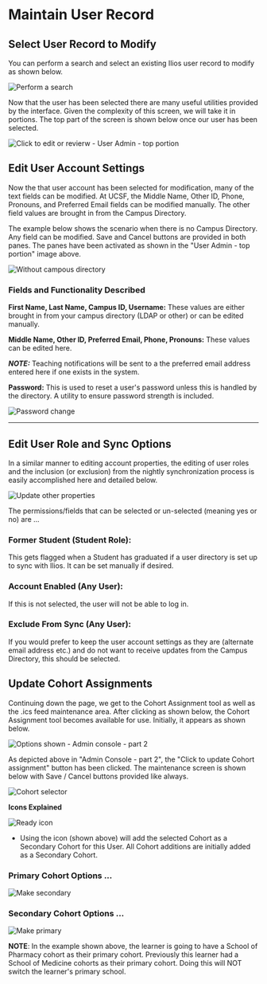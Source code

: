 # Maintain User Record

## Select User Record to Modify

You can perform a search and select an existing Ilios user record to modify as shown below.

![Perform a search](../images/admin_console/maintain_user_record/perform_a_search.png)

Now that the user has been selected there are many useful utilities provided by the interface. Given the complexity of this screen, we will take it in portions. The top part of the screen is shown below once our user has been selected.

![Click to edit or revierw - User Admin - top portion](../images/admin_console/maintain_user_record/click_to_edit_or_review.png)

## Edit User Account Settings

Now the that user account has been selected for modification, many of the text fields can be modified. At UCSF, the Middle Name, Other ID, Phone, Pronouns, and Preferred Email fields can be modified manually. The other field values are brought in from the Campus Directory.

The example below shows the scenario when there is no Campus Directory. Any field can be modified. Save and Cancel buttons are provided in both panes. The panes have been activated as shown in the "User Admin - top portion" image above.

![Without campous directory](../images/admin_console/maintain_user_record/without_campus_directory.png)

### Fields and Functionality Described

**First Name, Last Name, Campus ID, Username:** These values are either brought in from your campus directory (LDAP or other) or can be edited manually.

**Middle Name, Other ID, Preferred Email, Phone, Pronouns:** These values can be edited here.

_**NOTE:**_ Teaching notifications will be sent to a the preferred email address entered here if one exists in the system.

**Password:** This is used to reset a user's password unless this is handled by the directory. A utility to ensure password strength is included.

![Password change](../images/admin_console/maintain_user_record/password_change.png)

****

## Edit User Role and Sync Options

In a similar manner to editing account properties, the editing of user roles and the inclusion (or exclusion) from the nightly synchronization process is easily accomplished here and detailed below.

![Update other properties](../images/admin_console/maintain_user_record/update_other_properties.png)

The permissions/fields that can be selected or un-selected (meaning yes or no) are ...

### Former Student (Student Role):

This gets flagged when a Student has graduated if a user directory is set up to sync with Ilios. It can be set manually if desired.

### Account Enabled (Any User):

If this is not selected, the user will not be able to log in.

### Exclude From Sync (Any User):

If you would prefer to keep the user account settings as they are (alternate email address etc.) and do not want to receive updates from the Campus Directory, this should be selected.

## Update Cohort Assignments

Continuing down the page, we get to the Cohort Assignment tool as well as the .ics feed maintenance area. After clicking as shown below, the Cohort Assignment tool becomes available for use. Initially, it appears as shown below.

![Options shown - Admin console - part 2](../images/admin_console/maintain_user_record/options_shown.png)

As depicted above in "Admin Console - part 2", the "Click to update Cohort assignment" button has been clicked. The maintenance screen is shown below with Save / Cancel buttons provided like always.

![Cohort selector](../images/admin_console/maintain_user_record/cohort_selector.png)

**Icons Explained**

![Ready icon](../images/admin_console/maintain_user_record/ready_icon.jpg)

- Using the icon (shown above) will add the selected Cohort as a Secondary Cohort for this User. All Cohort additions are initially added as a Secondary Cohort.

### Primary Cohort Options ...

![Make secondary](../images/admin_console/maintain_user_record/make_secondary.png)

### Secondary Cohort Options ...

![Make primary](../images/admin_console/maintain_user_record/make_primary.png)

**NOTE**: In the example shown above, the learner is going to have a School of Pharmacy cohort as their primary cohort. Previously this learner had a School of Medicine cohorts as their primary cohort. Doing this will NOT switch the learner's primary school.
